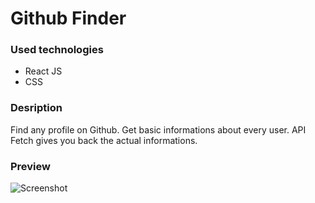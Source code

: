 # Github Finder


### Used technologies

* React JS
* CSS

### Desription

Find any profile on Github. Get basic informations about every user. API Fetch gives you back the actual informations. 


### Preview

![Screenshot](/)

